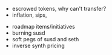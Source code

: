 * escrowed tokens, why can't transfer?
* inflation, sips, 
- roadmap items/initiatives
- burning susd
- soft pegs of susd and seth
- inverse synth pricing
